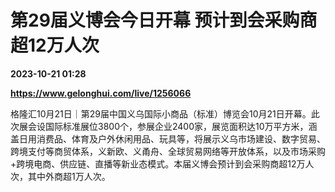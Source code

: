 # 第29届义博会今日开幕 预计到会采购商超12万人次

**2023-10-21 01:28**

**https://www.gelonghui.com/live/1256066**

格隆汇10月21日｜第29届中国义乌国际小商品（标准）博览会10月21日开幕。此次展会设国际标准展位3800个，参展企业2400家，展览面积达10万平方米，涵盖日用消费品、体育及户外休闲用品、玩具等，将展示义乌市场建设、数字贸易、跨境支付等商贸体系，义新欧、义甬舟、全球贸易网络等开放体系，以及市场采购+跨境电商、供应链、直播等新业态模式。本届义博会预计到会采购商超12万人次，其中外商超1万人次。